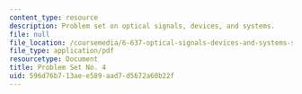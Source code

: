```yaml
---
content_type: resource
description: Problem set on optical signals, devices, and systems.
file: null
file_location: /coursemedia/6-637-optical-signals-devices-and-systems-spring-2003/596d76b713aee589aad7d5672a60b22f_6637pset4.pdf
file_type: application/pdf
resourcetype: Document
title: Problem Set No. 4
uid: 596d76b7-13ae-e589-aad7-d5672a60b22f
---
```

